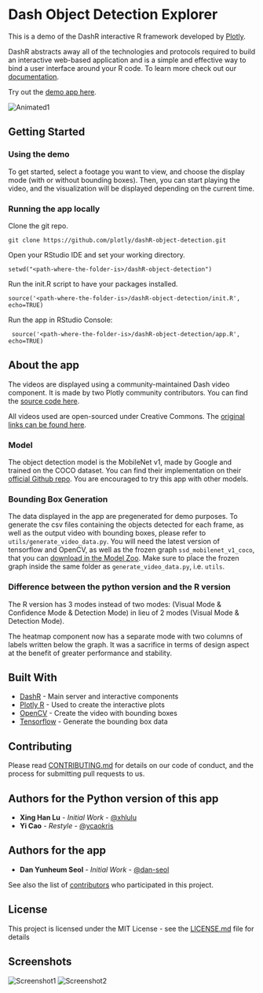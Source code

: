 # Dash Object Detection Explorer

This is a demo of the DashR interactive R framework developed by [Plotly](https://plot.ly/).

DashR abstracts away all of the technologies and protocols required to build an interactive web-based application and is a simple and effective way to bind a user interface around your R code. To learn more check out our [documentation](https://dashr-docs.herokuapp.com/).

Try out the [demo app here]( https://dash-playground.plotly.host/dash-object-detection).

![Animated1](images/Screencast.gif)

## Getting Started

### Using the demo 

To get started, select a footage you want to view, and choose the display mode (with or without bounding boxes). Then, you can start playing the video, and the visualization will be displayed depending on the current time.

### Running the app locally
 
Clone the git repo.
```
git clone https://github.com/plotly/dashR-object-detection.git

```

Open your RStudio IDE and set your working directory.
```
setwd("<path-where-the-folder-is>/dashR-object-detection")
```

Run the init.R script to have your packages installed.
```
source('<path-where-the-folder-is>/dashR-object-detection/init.R', echo=TRUE)
```

Run the app in RStudio Console:
```
 source('<path-where-the-folder-is>/dashR-object-detection/app.R', echo=TRUE)
```

## About the app
The videos are displayed using a community-maintained Dash video component. It is made by two Plotly community contributors. You can find the [source code here](https://github.com/SkyRatInd/Video-Engine-Dash).

All videos used are open-sourced under Creative Commons. The [original links can be found here](data/original_footage.md).

### Model
The object detection model is the MobileNet v1, made by Google and trained on the COCO dataset. You can find their implementation on their [official Github repo](https://github.com/tensorflow/models/blob/master/research/slim/nets/mobilenet_v1.md). You are encouraged to try this app with other models.

### Bounding Box Generation
The data displayed in the app are pregenerated for demo purposes. To generate the csv files containing the objects detected for each frame, as well as the output video with bounding boxes, please refer to `utils/generate_video_data.py`. You will need the latest version of tensorflow and OpenCV, as well as the frozen graph `ssd_mobilenet_v1_coco`, that you can [download in the Model Zoo](https://github.com/tensorflow/models/blob/master/research/object_detection/g3doc/detection_model_zoo.md). Make sure to place the frozen graph inside the same folder as `generate_video_data.py`, i.e. `utils`.

### Difference between the python version and the R version
The R version has 3 modes instead of two modes: (Visual Mode & Confidence Mode & Detection Mode) in lieu of 2 modes (Visual Mode & Detection Mode).

The heatmap component now has a separate mode with two columns of labels written below the graph. It was a sacrifice in terms of design aspect at the benefit of greater performance and stability.

## Built With

* [DashR](https://dash.plot.ly/) - Main server and interactive components
* [Plotly R](https://plot.ly/r/) - Used to create the interactive plots
* [OpenCV](https://docs.opencv.org/) - Create the video with bounding boxes
* [Tensorflow](https://www.tensorflow.org/api_docs/) - Generate the bounding box data

## Contributing

Please read [CONTRIBUTING.md](CONTRIBUTING.md) for details on our code of conduct, and the process for submitting pull requests to us.

## Authors for the Python version of this app

* **Xing Han Lu** - *Initial Work* - [@xhlulu](https://github.com/xhlulu)
* **Yi Cao** - *Restyle* - [@ycaokris](https://github.com/ycaokris)

## Authors for the app
* **Dan Yunheum Seol** - *Initial Work* - [@dan-seol](https://github.com/dan-seol)

See also the list of [contributors](https://github.com/your/project/contributors) who participated in this project.

## License

This project is licensed under the MIT License - see the [LICENSE.md](LICENSE.md) file for details

## Screenshots
![Screenshot1](images/Screenshot1.png)
![Screenshot2](images/Screenshot2.png)



